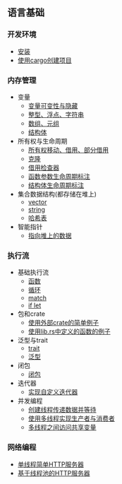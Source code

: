 
## 语言基础
### 开发环境
- [安装](1-basic/install/index.md)
- [使用cargo创建项目](1-basic/cargo/index.md)

### 内存管理
- 变量
  - [变量可变性与隐藏](2-memory/variable/index.md)
  - [整型、浮点、字符串](2-memory/variable/scalar.md)
  - [数组、元组](2-memory/variable/compound.md)
  - [结构体](2-memory/struct/index.md)
- 所有权与生命周期
  - [所有权移动、借用、部分借用](2-memory/ownership/index.md)
  - [克隆](2-memory/ownership/clone.md)
  - [借用检查器](2-memory/ownership/borrowchecker.md)
  - [函数参数生命周期标注](2-memory/ownership/func-lifetime.md)
  - [结构体生命周期标注](2-memory/ownership/struct-lifetime.md)
- 集合数据结构(都存储在堆上)
  - [vector](2-memory/collection/vector.md)
  - [string](2-memory/collection/string.md)
  - [哈希表](2-memory/collection/hashmap.md)
- 智能指针
  -  [指向堆上的数据](2-memory/smart-pointer/reference.md)
  
### 执行流
- 基础执行流
  - [函数](3-execution/function/index.md)
  - [循环](3-execution/loop/index.md)
  - [match](3-execution/match/index.md)
  - [if let](3-execution/if-let/index.md)
- 包和crate
  - [使用外部crate的简单例子](3-execution/crate/demo.md)
  - [使用lib.rs中定义的函数的例子](3-execution/crate/lib.rs.md)
- 泛型与trait
  - [trait](3-execution/generic/trait.md)
  - [泛型](3-execution/generic/generic.md)
- 闭包
  - [闭包](3-execution/closure/index.md)
- 迭代器
  - [实现自定义迭代器](3-execution/iterator/index.md)
- 并发编程
  - [创建线程传递数据并等待](3-execution/thread/demo.md)
  - [使用多线程实现生产者与消费者](3-execution/thread/consumer.md)
  - [多线程之间访问共享变量](3-execution/thread/mutex.md)

### 网络编程
- [单线程简单HTTP服务器](4-network/basic/simple-http-server.md)
- [基于线程池的HTTP服务器](4-network/basic/multi-thread-server.md)